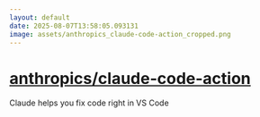 ```yaml
---
layout: default
date: 2025-08-07T13:58:05.093131
image: assets/anthropics_claude-code-action_cropped.png
---
```


# [anthropics/claude-code-action](https://github.com/anthropics/claude-code-action)

Claude helps you fix code right in VS Code
